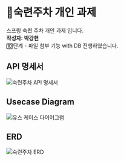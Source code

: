 # :ledger:숙련주차 개인 과제 
스프링 숙련 주차 개인 과제 입니다.<br>
**작성자: 박강현**<br>
:keycap_ten:단계 - 파일 첨부 기능 with DB 진행하였습니다.<br>

## API 명세서

![숙련주차 API 명세서](https://github.com/pkhyun/spring_scheduleManager/assets/166794538/307a07bf-a10c-43c9-8a11-b0d7bd95300d)

## Usecase Diagram 

![유스 케이스 다이어그램](https://github.com/pkhyun/spring_scheduleManager/assets/166794538/7c8d5084-62e6-4c69-861f-890006405062)

## ERD

![숙련주차 ERD](https://github.com/pkhyun/spring_scheduleManager/assets/166794538/92b16afa-fe96-42e6-b069-0e14da4c60ef)
